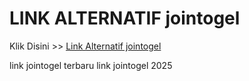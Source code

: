 # LINK ALTERNATIF jointogel

Klik Disini >> <a href="https://linksto.pages.dev/">Link Alternatif jointogel </a>

link jointogel terbaru
link jointogel 2025